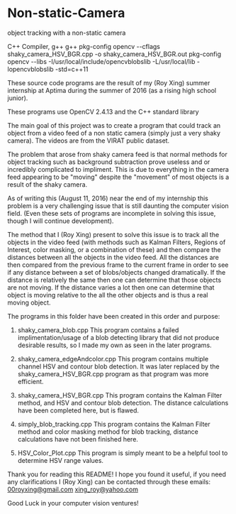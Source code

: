 # Non-static-Camera
object tracking with a non-static camera

C++ Compiler, g++ g++ pkg-config opencv --cflags shaky_camera_HSV_BGR.cpp -o shaky_camera_HSV_BGR.out pkg-config opencv --libs -I/usr/local/include/opencvblobslib -L/usr/local/lib -lopencvblobslib -std=c++11


These source code programs are the result of my (Roy Xing) summer internship at Aptima during the summer of 2016 (as a rising high school junior).

These programs use OpenCV 2.4.13 and the C++ standard library

The main goal of this project was to create a program that could track an object from a video feed of a non static
camera (simply just a very shaky camera). The videos are from the VIRAT public dataset.

The problem that arose from shaky camera feed is that normal methods for object tracking such as background
subtraction prove useless and or incredibly complicated to impliment. This is due to everything in the camera
feed appearing to be "moving" despite the "movement" of most objects is a result of the shaky camera.

As of writing this (August 11, 2016) near the end of my internship this problem is a very challenging issue
that is still daunting the computer vision field. (Even these sets of programs are incomplete in solving
this issue, though I will continue development).

The method that I (Roy Xing) present to solve this issue is to track all the objects in the video feed
(with methods such as Kalman Filters, Regions of Interest, color masking, or a combination of these)
and then compare the distances between all the objects in the video feed. All the distances are then
compared from the previous frame to the current frame in order to see if any distance between a set
of blobs/objects changed dramatically. If the distance is relatively the same then one can determine
that those objects are not moving. If the distance varies a lot then one can determine that object
is moving relative to the all the other objects and is thus a real moving object.

The programs in this folder have been created in this order and purpose:
1. shaky_camera_blob.cpp
This program contains a failed implimentation/usage of a blob detecting library that did not produce desirable results, so I made my own as seen in the later programs.

2. shaky_camera_edgeAndcolor.cpp
This program contains multiple channel HSV and contour blob detection. It was later replaced by the shaky_camera_HSV_BGR.cpp program as that program was more efficient.

3. shaky_camera_HSV_BGR.cpp
This program contains the Kalman Filter method, and HSV and contour blob detection. The distance calculations have been completed here, but is flawed.

4. simply_blob_tracking.cpp
This program contains the Kalman Filter method and color masking method for blob tracking, distance calculations have not been finished here.

5. HSV_Color_Plot.cpp
This program is simply meant to be a helpful tool to determine HSV range values.

Thank you for reading this README! I hope you found it useful, if you need any clarifications I (Roy Xing) can be contacted through
these emails:
00royxing@gmail.com
xing_roy@yahoo.com

Good Luck in your computer vision ventures!
